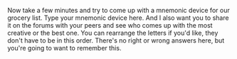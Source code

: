 Now take a few minutes and try to come up with a mnemonic device for our
grocery list. Type your mnemonic device here. And I also want you to share it
on the forums with your peers and see who comes up with the most creative or
the best one. You can rearrange the letters if you'd like, they don't have to
be in this order. There's no right or wrong answers here, but you're going to
want to remember this.
